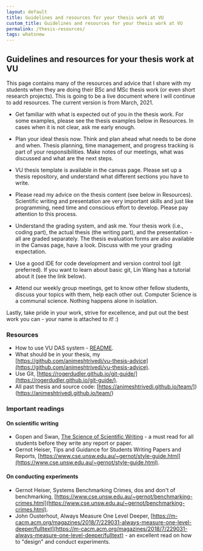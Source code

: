 ```yaml
---
layout: default
title: Guidelines and resources for your thesis work at VU 
custom_title: Guidelines and resources for your thesis work at VU 
permalink: /thesis-resources/
tags: whatsnew
---
```

## Guidelines and resources for your thesis work at VU 

This page contains many of the resources and advice that I share with my students when they are doing their BSc and MSc thesis work (or even short research projects). This is going to be a live document where I will continue to add resources. The current version is from March, 2021. 

  * Get familiar with what is expected out of you in the thesis work. For some examples, please see the thesis examples below in Resources. In cases when it is not clear, ask me early enough. 

  * Plan your ideal thesis now. Think and plan ahead what needs to be done and when. Thesis planning, time management, and progress tracking is part of your responsibilities. Make notes of our meetings, what was discussed and what are the next steps. 

  * VU thesis template is available in the canvas page. Please set up a thesis repository, and understand what different sections you have to write. 

  * Please read my advice on the thesis content (see below in Resources). Scientific writing and presentation are very important skills and just like programming, need time and conscious effort to develop. Please pay attention to this process. 

  * Understand the grading system, and ask me. Your thesis work (i.e., coding part), the actual thesis (the writing part), and the presentation - all are graded separately. The thesis evaluation forms are also available in the Canvas page, have a look. Discuss with me your grading expectation. 

  * Use a good IDE for code development and version control tool (git preferred). If you want to learn about basic git, Lin Wang has a tutorial about it (see the link below). 

  * Attend our weekly group meetings, get to know other fellow students, discuss your topics with them, help each other out. Computer Science is a communal science. Nothing happens alone in isolation.

Lastly, take pride in your work, strive for excellence, and put out the best work you can - your name is attached to it! :) 

### Resources 
   * How to use VU DAS system - [README](/das-readme).
   * What should be in your thesis, my [https://github.com/animeshtrivedi/vu-thesis-advice](https://github.com/animeshtrivedi/vu-thesis-advice). 
   * Use Git, [https://rogerdudler.github.io/git-guide/](https://rogerdudler.github.io/git-guide/). 
   * All past thesis and source code: [https://animeshtrivedi.github.io/team/])(https://animeshtrivedi.github.io/team/)

### Important readings 

#### On scientific writing 
  * Gopen and Swan, [The Science of Scientific Writing](https://github.com/animeshtrivedi/notes/blob/master/docs/the-science-of-scientific-writing.pdf) - a must read for all students before they write any report or paper.
  * Gernot Heiser, Tips and Guidance for Students Writing Papers and Reports, [https://www.cse.unsw.edu.au/~gernot/style-guide.html](https://www.cse.unsw.edu.au/~gernot/style-guide.html). 

#### On conducting experiments 
  * Gernot Heiser, Systems Benchmarking Crimes, dos and don't of benchmarking, [https://www.cse.unsw.edu.au/~gernot/benchmarking-crimes.html](https://www.cse.unsw.edu.au/~gernot/benchmarking-crimes.html).
  * John Ousterhout, Always Measure One Level Deeper, [https://m-cacm.acm.org/magazines/2018/7/229031-always-measure-one-level-deeper/fulltext](https://m-cacm.acm.org/magazines/2018/7/229031-always-measure-one-level-deeper/fulltext) - an excellent read on how to "design" and conduct experiments.
